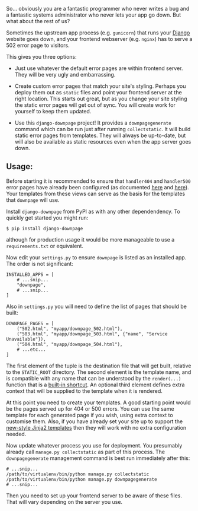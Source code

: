 
So...
obviously you are a fantastic programmer who never writes a bug
and a fantastic systems administrator who never lets your app go down.
But what about the rest of us?

Sometimes the upstream app process (e.g. `gunicorn`)
that runs your
[Django](https://www.djangoproject.com/)
website goes down,
and your frontend webserver (e.g. `nginx`) has to serve a 502
error page to visitors.

This gives you three options:

* Just use whatever the default error pages are within frontend server.
They will be very ugly and embarrassing.

* Create custom error pages that match your site's styling.
Perhaps you deploy them out as `static` files and point your frontend
server at the right location.
This starts out great,
but as you change your site styling the static error pages will get
out of sync.
You will create work for yourself to keep them updated.

* Use this `django-downpage` project!
It provides a `downpagegenerate` command which can be run
just after running `collectstatic`.
It will build static error pages from templates.
They will always be up-to-date,
but will also be available as static resources even when
the app server goes down.

Usage:
------

Before starting it is recommended to ensure that `handler404`
and `handler500` error pages have already been configured
(as documented
[here](https://docs.djangoproject.com/en/dev/topics/http/views/#customizing-error-views)
and [here](https://docs.djangoproject.com/en/dev/ref/urls/)).
Your templates from these views can serve as the basis for the
templates that `downpage` will use.

Install `django-downpage` from PyPI as with any
other dependendency.
To quickly get started you might run:

    $ pip install django-downpage

although for production usage it would be more manageable to use
a `requirements.txt` or equivalent.

Now edit your `settings.py` to ensure `downpage` is listed
as an installed app.
The order is not significant:

    INSTALLED_APPS = [
        # ...snip...
        "downpage",
        # ...snip...
    ]

Also in `settings.py` you will need to define the list of pages
that should be built:

    DOWNPAGE_PAGES = [
        ("502.html", "myapp/downpage_502.html"),
        ("503.html", "myapp/downpage_503.html", {"name", "Service Unavailable"}),
        ("504.html", "myapp/downpage_504.html"),
        # ...etc...
    ]

The first element of the tuple is the destination file that will
get built, relative to the `STATIC_ROOT` directory.
The second element is the template name,
and is compatible with any name that can be understood by
the `render(...)` function that is a
[built-in shortcut](https://docs.djangoproject.com/en/dev/topics/http/shortcuts/#render).
An optional third element defines extra context that will be supplied
to the template when it is rendered.

At this point you need to create your templates.
A good starting point would be the pages served up for 404 or 500 errors.
You can use the same template for each generated page if you wish,
using extra context to customise them.
Also, if you have already set your site up to support the
[new-style Jinja2 templates](https://docs.djangoproject.com/en/dev/topics/templates/#django.template.backends.jinja2.Jinja2)
then they will work with no extra configuration needed.

Now update whatever process you use for deployment.
You presumably already call `manage.py collectstatic` as part of
this process.
The `downpagegenerate` management command is best run immediately after this:

    # ...snip...
    /path/to/virtualenv/bin/python manage.py collectstatic
    /path/to/virtualenv/bin/python manage.py downpagegenerate
    # ...snip...

Then you need to set up your frontend server to be aware of these files.
That will vary depending on the server you use.


